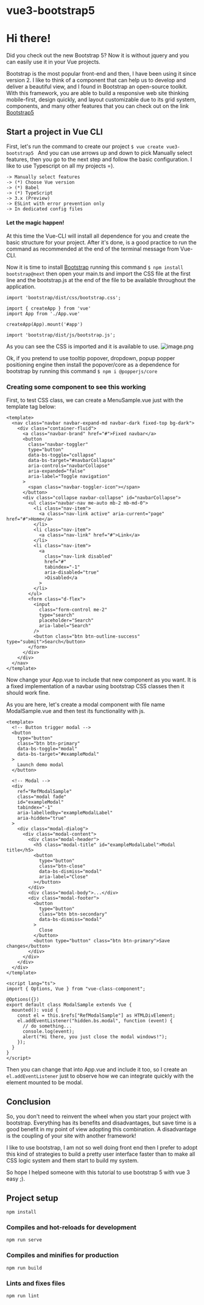 # vue3-bootstrap5

# Hi there! 

Did you check out the new Bootstrap 5? Now it is without jquery and you can easily use it in your Vue projects. 

Bootstrap is the most popular front-end and then, I have been using it since version 2. I like to think of a component that can help us to develop and deliver a beautiful view, and I found in Bootstrap an open-source toolkit. With this framework, you are able to build a responsive web site thinking mobile-first, design quickly, and layout customizable due to its grid system, components, and many other features that you can check out on the link [Bootstrap5](https://getbootstrap.com/docs/5.0/getting-started/introduction) 

## Start a project in Vue CLI

First, let's run the command to create our project 
`
$ vue create vue3-bootstrap5 
` 
And you can use arrows up and down to pick Manually select features, then you go to the next step and follow the basic configuration. I like to use Typescript on all my projects =).
```
-> Manually select features
-> (*) Choose Vue version
-> (*) Babel
-> (*) TypeScript
-> 3.x (Preview)
-> ESLint with error prevention only 
-> In dedicated config files
```
#### Let the magic happen! 

At this time the Vue-CLI will install all dependence for you and create the basic structure for your project. After it's done, is a good practice to run the command as recommended at the end of the terminal message from Vue-CLI. 

Now it is time to install [Bootstrap](https://getbootstrap.com/) running this command `$ npm install bootstrap@next` then open your main.ts and import the CSS file at the first line and the bootstrap.js at the end of the file to be available throughout the application. 

```
import 'bootstrap/dist/css/bootstrap.css';

import { createApp } from 'vue'
import App from './App.vue'

createApp(App).mount('#app')

import 'bootstrap/dist/js/bootstrap.js';
```
As you can see the CSS is imported and it is available to use.
![image.png](https://cdn.hashnode.com/res/hashnode/image/upload/v1616898917906/lDa0a0d8m.png)

Ok, if you pretend to use tooltip popover, dropdown, popup popper positioning engine then install the popover/core as a dependence for bootstrap by running this command `$ npm i @popperjs/core`


### Creating some component to see this working

First, to test CSS class, we can create a MenuSample.vue just with the template tag below: 
```
<template>
  <nav class="navbar navbar-expand-md navbar-dark fixed-top bg-dark">
    <div class="container-fluid">
      <a class="navbar-brand" href="#">Fixed navbar</a>
      <button
        class="navbar-toggler"
        type="button"
        data-bs-toggle="collapse"
        data-bs-target="#navbarCollapse"
        aria-controls="navbarCollapse"
        aria-expanded="false"
        aria-label="Toggle navigation"
      >
        <span class="navbar-toggler-icon"></span>
      </button>
      <div class="collapse navbar-collapse" id="navbarCollapse">
        <ul class="navbar-nav me-auto mb-2 mb-md-0">
          <li class="nav-item">
            <a class="nav-link active" aria-current="page" href="#">Home</a>
          </li>
          <li class="nav-item">
            <a class="nav-link" href="#">Link</a>
          </li>
          <li class="nav-item">
            <a
              class="nav-link disabled"
              href="#"
              tabindex="-1"
              aria-disabled="true"
              >Disabled</a
            >
          </li>
        </ul>
        <form class="d-flex">
          <input
            class="form-control me-2"
            type="search"
            placeholder="Search"
            aria-label="Search"
          />
          <button class="btn btn-outline-success" type="submit">Search</button>
        </form>
      </div>
    </div>
  </nav>
</template>
```

Now change your App.vue to include that new component as you want. It is a fixed implementation of a navbar using bootstrap CSS classes then it should work fine. 

As you are here, let's create a modal component with file name ModalSample.vue and then test its functionality with js.

```
<template>
  <!-- Button trigger modal -->
  <button
    type="button"
    class="btn btn-primary"
    data-bs-toggle="modal"
    data-bs-target="#exampleModal"
  >
    Launch demo modal
  </button>

  <!-- Modal -->
  <div
    ref="RefModalSample"
    class="modal fade"
    id="exampleModal"
    tabindex="-1"
    aria-labelledby="exampleModalLabel"
    aria-hidden="true"
  >
    <div class="modal-dialog">
      <div class="modal-content">
        <div class="modal-header">
          <h5 class="modal-title" id="exampleModalLabel">Modal title</h5>
          <button
            type="button"
            class="btn-close"
            data-bs-dismiss="modal"
            aria-label="Close"
          ></button>
        </div>
        <div class="modal-body">...</div>
        <div class="modal-footer">
          <button
            type="button"
            class="btn btn-secondary"
            data-bs-dismiss="modal"
          >
            Close
          </button>
          <button type="button" class="btn btn-primary">Save changes</button>
        </div>
      </div>
    </div>
  </div>
</template>

<script lang="ts">
import { Options, Vue } from "vue-class-component";

@Options({})
export default class ModalSample extends Vue {
  mounted(): void {
    const el = this.$refs["RefModalSample"] as HTMLDivElement;
    el.addEventListener("hidden.bs.modal", function (event) {
      // do something...
      console.log(event);
      alert("Hi there, you just close the modal windows!");
    });
  }
}
</script>
```
Then you can change that into App.vue and include it too, so I create an `el.addEventListener` just to observe how we can integrate quickly with the element mounted to be modal. 

## Conclusion 

 So, you don't need to reinvent the wheel when you start your project with bootstrap. Everything has its benefits and disadvantages, but save time is a good benefit in my point of view adopting this combination. A disadvantage is the coupling of your site with another framework!

I like to use bootstrap, I am not so well doing front end then I prefer to adopt this kind of strategies to build a pretty user interface faster than to make all CSS logic system and them start to build my system. 

So hope I helped someone with this tutorial to use bootstrap 5 with vue 3 easy ;).

## Project setup
```
npm install
```

### Compiles and hot-reloads for development
```
npm run serve
```

### Compiles and minifies for production
```
npm run build
```

### Lints and fixes files
```
npm run lint
```

